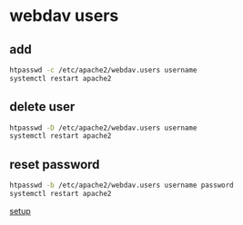 # webdav users

## add

~~~sh
htpasswd -c /etc/apache2/webdav.users username
systemctl restart apache2
~~~

## delete user

~~~sh
htpasswd -D /etc/apache2/webdav.users username
systemctl restart apache2
~~~

## reset password

~~~sh
htpasswd -b /etc/apache2/webdav.users username password
systemctl restart apache2
~~~

[setup](https://chat.openai.com/c/8de05e26-e5e3-4363-9d03-dd4186b30580)
